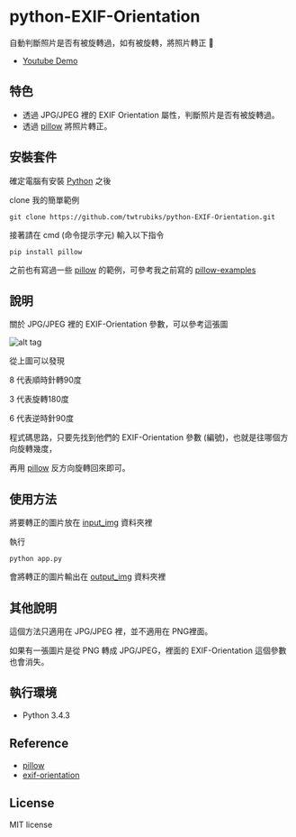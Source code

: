 # python-EXIF-Orientation
自動判斷照片是否有被旋轉過，如有被旋轉，將照片轉正 📝

* [Youtube Demo](https://youtu.be/o1KjeLUSCB8)


## 特色
* 透過 JPG/JPEG 裡的 EXIF Orientation 屬性，判斷照片是否有被旋轉過。
* 透過 [pillow](https://pillow.readthedocs.io/en/4.0.x/) 將照片轉正。


## 安裝套件
確定電腦有安裝 [Python](https://www.python.org/) 之後

clone 我的簡單範例

```
git clone https://github.com/twtrubiks/python-EXIF-Orientation.git
```

接著請在  cmd (命令提示字元) 輸入以下指令
```
pip install pillow
```

之前也有寫過一些 [pillow](https://pillow.readthedocs.io/en/4.0.x/) 的範例，可參考我之前寫的 [pillow-examples](https://github.com/twtrubiks/pillow-examples)

## 說明

關於 JPG/JPEG 裡的 EXIF-Orientation 參數，可以參考這張圖

![alt tag](http://i.imgur.com/jRcq0kC.jpg)

從上圖可以發現

8 代表順時針轉90度

3 代表旋轉180度

6 代表逆時針90度

程式碼思路，只要先找到他們的 EXIF-Orientation 參數 (編號)，也就是往哪個方向旋轉幾度，

再用 [pillow](https://pillow.readthedocs.io/en/4.0.x/) 反方向旋轉回來即可。

## 使用方法

將要轉正的圖片放在 [input_img](https://github.com/twtrubiks/python-EXIF-Orientation/tree/master/input_img) 資料夾裡

執行
```
python app.py
```

會將轉正的圖片輸出在 [output_img](https://github.com/twtrubiks/python-EXIF-Orientation/tree/master/output_img) 資料夾裡

## 其他說明

這個方法只適用在 JPG/JPEG 裡，並不適用在 PNG裡面。

如果有一張圖片是從 PNG 轉成 JPG/JPEG，裡面的 EXIF-Orientation 這個參數也會消失。


## 執行環境
* Python 3.4.3

## Reference
* [pillow](https://pillow.readthedocs.io/en/4.0.x/)
* [exif-orientation](http://www.impulseadventure.com/photo/exif-orientation.html)

## License
MIT license
